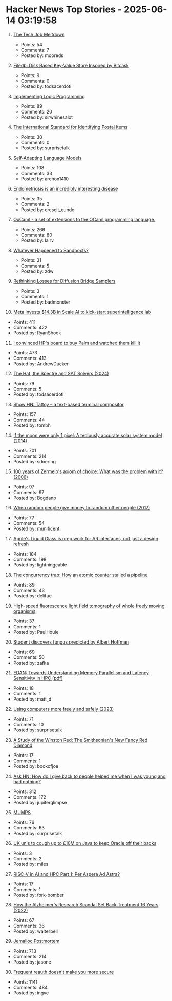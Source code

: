 # Hacker News Top Stories - 2025-06-14 03:19:58

1. [The Tech Job Meltdown](https://www.professoraxelrod.com/p/the-tech-job-meltdown)
   - Points: 54
   - Comments: 7
   - Posted by: mooreds

2. [Filedb: Disk Based Key-Value Store Inspired by Bitcask](https://github.com/rajivharlalka/filedb)
   - Points: 9
   - Comments: 0
   - Posted by: todsacerdoti

3. [Implementing Logic Programming](https://btmc.substack.com/p/implementing-logic-programming)
   - Points: 89
   - Comments: 20
   - Posted by: sirwhinesalot

4. [The International Standard for Identifying Postal Items](https://www.akpain.net/blog/s10-upu/)
   - Points: 30
   - Comments: 0
   - Posted by: surprisetalk

5. [Self-Adapting Language Models](https://arxiv.org/abs/2506.10943)
   - Points: 108
   - Comments: 33
   - Posted by: archon1410

6. [Endometriosis is an incredibly interesting disease](https://www.owlposting.com/p/endometriosis-is-an-incredibly-interesting)
   - Points: 35
   - Comments: 2
   - Posted by: crescit_eundo

7. [OxCaml - a set of extensions to the OCaml programming language.](https://oxcaml.org/)
   - Points: 266
   - Comments: 80
   - Posted by: lairv

8. [Whatever Happened to Sandboxfs?](https://blogsystem5.substack.com/p/whatever-happened-to-sandboxfs)
   - Points: 31
   - Comments: 5
   - Posted by: zdw

9. [Rethinking Losses for Diffusion Bridge Samplers](https://arxiv.org/abs/2506.10982)
   - Points: 3
   - Comments: 1
   - Posted by: badmonster

10. [Meta invests $14.3B in Scale AI to kick-start superintelligence lab](https://www.nytimes.com/2025/06/12/technology/meta-scale-ai.html)
   - Points: 411
   - Comments: 422
   - Posted by: RyanShook

11. [I convinced HP's board to buy Palm and watched them kill it](https://philmckinney.substack.com/p/i-convinced-hps-board-to-buy-palm)
   - Points: 473
   - Comments: 413
   - Posted by: AndrewDucker

12. [The Hat, the Spectre and SAT Solvers (2024)](https://www.nhatcher.com/post/on-hats-and-sats/)
   - Points: 79
   - Comments: 5
   - Posted by: todsacerdoti

13. [Show HN: Tattoy – a text-based terminal compositor](https://tattoy.sh)
   - Points: 157
   - Comments: 44
   - Posted by: tombh

14. [If the moon were only 1 pixel: A tediously accurate solar system model (2014)](https://joshworth.com/dev/pixelspace/pixelspace_solarsystem.html)
   - Points: 701
   - Comments: 214
   - Posted by: sdoering

15. [100 years of Zermelo's axiom of choice: What was the problem with it? (2006)](https://research.mietek.io/mi.MartinLof2006.html)
   - Points: 97
   - Comments: 97
   - Posted by: Bogdanp

16. [When random people give money to random other people (2017)](https://quomodocumque.wordpress.com/2017/06/27/when-random-people-give-money-to-random-other-people/)
   - Points: 77
   - Comments: 54
   - Posted by: munificent

17. [Apple's Liquid Glass is prep work for AR interfaces, not just a design refresh](https://omc345.substack.com/p/from-skeuomorphic-to-liquid-glass)
   - Points: 184
   - Comments: 198
   - Posted by: lightningcable

18. [The concurrency trap: How an atomic counter stalled a pipeline](https://www.conviva.com/platform/the-concurrency-trap-how-an-atomic-counter-stalled-a-pipeline/)
   - Points: 89
   - Comments: 43
   - Posted by: delifue

19. [High-speed fluorescence light field tomography of whole freely moving organisms](https://opg.optica.org/optica/fulltext.cfm?uri=optica-12-5-674&id=570897)
   - Points: 37
   - Comments: 1
   - Posted by: PaulHoule

20. [Student discovers fungus predicted by Albert Hoffman](https://wvutoday.wvu.edu/stories/2025/06/02/wvu-student-makes-long-awaited-discovery-of-mystery-fungus-sought-by-lsd-s-inventor)
   - Points: 69
   - Comments: 50
   - Posted by: zafka

21. [EDAN: Towards Understanding Memory Parallelism and Latency Sensitivity in HPC [pdf]](https://spcl.inf.ethz.ch/Publications/.pdf/shen-ics-2025-edan.pdf)
   - Points: 18
   - Comments: 1
   - Posted by: matt_d

22. [Using computers more freely and safely (2023)](https://akkartik.name/freewheeling/)
   - Points: 71
   - Comments: 10
   - Posted by: surprisetalk

23. [A Study of the Winston Red: The Smithsonian's New Fancy Red Diamond](https://www.gia.edu/gems-gemology/spring-2025-winston-red-diamond)
   - Points: 17
   - Comments: 1
   - Posted by: bookofjoe

24. [Ask HN: How do I give back to people helped me when I was young and had nothing?](undefined)
   - Points: 312
   - Comments: 172
   - Posted by: jupiterglimpse

25. [MUMPS](https://en.wikipedia.org/wiki/MUMPS)
   - Points: 76
   - Comments: 63
   - Posted by: surprisetalk

26. [UK unis to cough up to £10M on Java to keep Oracle off their backs](https://www.theregister.com/2025/06/13/jisc_java_oracle/)
   - Points: 3
   - Comments: 2
   - Posted by: miles

27. [RISC-V in AI and HPC Part 1: Per Aspera Ad Astra?](https://www.eetimes.com/risc-v-in-ai-and-hpc-part-1-per-aspera-ad-astra/)
   - Points: 17
   - Comments: 1
   - Posted by: fork-bomber

28. [How the Alzheimer's Research Scandal Set Back Treatment 16 Years (2022)](https://www.discovermagazine.com/the-sciences/false-alzheimers-study-could-set-research-back-16-years)
   - Points: 67
   - Comments: 36
   - Posted by: walterbell

29. [Jemalloc Postmortem](https://jasone.github.io/2025/06/12/jemalloc-postmortem/)
   - Points: 713
   - Comments: 214
   - Posted by: jasone

30. [Frequent reauth doesn't make you more secure](https://tailscale.com/blog/frequent-reath-security)
   - Points: 1141
   - Comments: 484
   - Posted by: ingve

